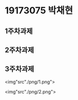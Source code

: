 # 19173075 박채현

## 1주차과제

## 2주차과제

## 3주차과제

<img"src"./png/1.png"></img>

<img"src"./png/2.png"></img>

